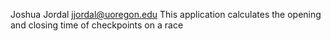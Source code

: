 Joshua Jordal
jjordal@uoregon.edu
This application calculates the opening and closing time of checkpoints on a race